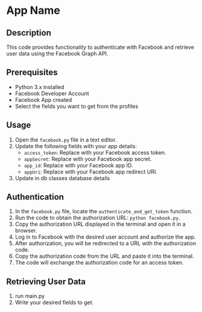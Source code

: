 # App Name

## Description
This code provides functionality to authenticate with Facebook and retrieve user data using the Facebook Graph API.

## Prerequisites
- Python 3.x installed
- Facebook Developer Account
- Facebook App created
- Select the fields you want to get from the profiles

## Usage
1. Open the `facebook.py` file in a text editor.
2. Update the following fields with your app details:
   - `access_token`: Replace with your Facebook access token.
   - `appSecret`: Replace with your Facebook app secret.
   - `app_id`: Replace with your Facebook app ID.
   - `appUri`: Replace with your Facebook app redirect URI.
3. Update in db classes database details

## Authentication
1. In the `facebook.py` file, locate the `authenticate_and_get_token` function.
2. Run the code to obtain the authorization URL: `python facebook.py`.
3. Copy the authorization URL displayed in the terminal and open it in a browser.
4. Log in to Facebook with the desired user account and authorize the app.
5. After authorization, you will be redirected to a URL with the authorization code.
6. Copy the authorization code from the URL and paste it into the terminal.
7. The code will exchange the authorization code for an access token.

## Retrieving User Data
1. run main.py
2. Write your desired fields to get.



